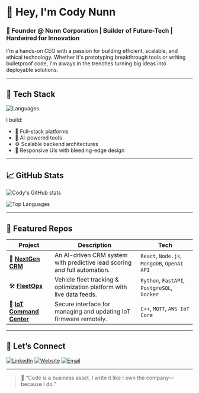 # 👋 Hey, I'm Cody Nunn

### 🚀 Founder @ Nunn Corporation | Builder of Future-Tech | Hardwired for Innovation

I'm a hands-on CEO with a passion for building efficient, scalable, and ethical technology. Whether it's prototyping breakthrough tools or writing bulletproof code, I'm always in the trenches turning big ideas into deployable solutions.

---

## 🧰 Tech Stack
![Languages](https://skillicons.dev/icons?i=python,js,ts,cpp,java,html,css,react,node,tailwind,mysql,postgres,aws,linux,bash,docker)

I build:
- 🔧 Full-stack platforms
- 🧠 AI-powered tools
- ⚙️ Scalable backend architectures
- 📱 Responsive UIs with bleeding-edge design

---

## 📈 GitHub Stats

![Cody's GitHub stats](https://github-readme-stats.vercel.app/api?username=YourGitHubUsername&show_icons=true&theme=default&count_private=true&hide_rank=false)

![Top Languages](https://github-readme-stats.vercel.app/api/top-langs/?username=YourGitHubUsername&layout=compact)

---

## 📂 Featured Repos

| Project | Description | Tech |
|--------|-------------|------|
| 🔗 [**NextGen CRM**](https://github.com/YourGitHubUsername/NextGen-CRM) | An AI-driven CRM system with predictive lead scoring and full automation. | `React`, `Node.js`, `MongoDB`, `OpenAI API` |
| 🛠️ [**FleetOps**](https://github.com/YourGitHubUsername/FleetOps) | Vehicle fleet tracking & optimization platform with live data feeds. | `Python`, `FastAPI`, `PostgreSQL`, `Docker` |
| 📡 [**IoT Command Center**](https://github.com/YourGitHubUsername/IoT-Command-Center) | Secure interface for managing and updating IoT firmware remotely. | `C++`, `MQTT`, `AWS IoT Core` |

---

## 🔗 Let’s Connect
[![LinkedIn](https://img.shields.io/badge/LinkedIn-CodyNunn-blue?logo=linkedin&style=for-the-badge)](https://linkedin.com/in/yourprofile)
[![Website](https://img.shields.io/badge/Website-nunncorp.com-black?style=for-the-badge)](https://nunncorp.com)
[![Email](https://img.shields.io/badge/Email-cody@nunncorp.com-blue?style=for-the-badge)](mailto:cody@nunncorp.com)

---

> 💬 “Code is a business asset. I write it like I own the company—because I do.”

